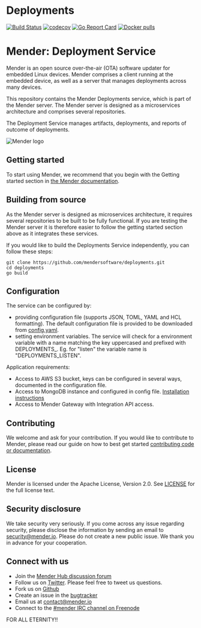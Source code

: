 # Deployments
[![Build Status](https://gitlab.com/Northern.tech/Mender/deployments/badges/master/pipeline.svg)](https://gitlab.com/Northern.tech/Mender/deployments/pipelines)
[![codecov](https://codecov.io/gh/mendersoftware/deployments/branch/master/graph/badge.svg)](https://codecov.io/gh/mendersoftware/deployments)
[![Go Report Card](https://goreportcard.com/badge/github.com/mendersoftware/deployments)](https://goreportcard.com/report/github.com/mendersoftware/deployments)
[![Docker pulls](https://img.shields.io/docker/pulls/mendersoftware/deployments.svg?maxAge=3600)](https://hub.docker.com/r/mendersoftware/deployments/)


Mender: Deployment Service
==============================================

Mender is an open source over-the-air (OTA) software updater for embedded Linux
devices. Mender comprises a client running at the embedded device, as well as
a server that manages deployments across many devices.

This repository contains the Mender Deployments service, which is part of the
Mender server. The Mender server is designed as a microservices architecture
and comprises several repositories.

The Deployment Service manages artifacts, deployments, and reports of outcome of deployments.


![Mender logo](https://mender.io/user/pages/04.resources/_logos/logoS.png)


## Getting started

To start using Mender, we recommend that you begin with the Getting started
section in [the Mender documentation](https://docs.mender.io/).


## Building from source

As the Mender server is designed as microservices architecture, it requires several
repositories to be built to be fully functional. If you are testing the Mender server it
is therefore easier to follow the getting started section above as it integrates these
services.

If you would like to build the Deployments Service independently, you can follow
these steps:

```
git clone https://github.com/mendersoftware/deployments.git
cd deployments
go build
```

## Configuration

The service can be configured by:
* providing configuration file (supports JSON, TOML, YAML and HCL formatting).
The default configuration file is provided to be downloaded from [config.yaml](https://github.com/mendersoftware/deployments/blob/master/config.yaml).
* setting environment variables. The service will check for a environment variable
with a name matching the key uppercased and prefixed with DEPLOYMENTS_.
Eg. for "listen" the variable name is "DEPLOYMENTS_LISTEN".

Application requirements:
* Access to AWS S3 bucket, keys can be configured in several ways, documented in the configuration file.
* Access to MongoDB instance and configured in config file. [Installation instructions](https://www.mongodb.org/downloads#)
* Access to Mender Gateway with Integration API access.

## Contributing

We welcome and ask for your contribution. If you would like to contribute to Mender, please read our guide on how to best get started [contributing code or
documentation](https://github.com/mendersoftware/mender/blob/master/CONTRIBUTING.md).

## License

Mender is licensed under the Apache License, Version 2.0. See
[LICENSE](https://github.com/mendersoftware/deployments/blob/master/LICENSE) for the
full license text.

## Security disclosure

We take security very seriously. If you come across any issue regarding
security, please disclose the information by sending an email to
[security@mender.io](security@mender.io). Please do not create a new public
issue. We thank you in advance for your cooperation.

## Connect with us

* Join the [Mender Hub discussion forum](https://hub.mender.io)
* Follow us on [Twitter](https://twitter.com/mender_io). Please
  feel free to tweet us questions.
* Fork us on [Github](https://github.com/mendersoftware)
* Create an issue in the [bugtracker](https://tracker.mender.io/projects/MEN)
* Email us at [contact@mender.io](mailto:contact@mender.io)
* Connect to the [#mender IRC channel on Freenode](http://webchat.freenode.net/?channels=mender)

FOR ALL ETERNITY!!

